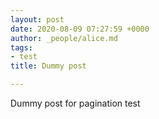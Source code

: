 ```yaml
---
layout: post
date: 2020-08-09 07:27:59 +0000
author: _people/alice.md
tags:
- test
title: Dummy post

---
```

Dummy post for pagination test